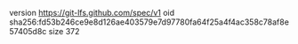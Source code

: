 version https://git-lfs.github.com/spec/v1
oid sha256:fd53b246ce9e8d126ae403579e7d97780fa64f25a4f4ac358c78af8e57405d8c
size 372
